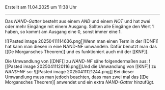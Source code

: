Erstellt am 11.04.2025 um 11:38 Uhr

---
Das _NAND-Gatter_ besteht aus einem *AND* und einem *NOT* und hat zwei oder mehr Eingänge mit einem Ausgang. Sollten alle Eingänge den Wert 1 haben, so kommt am Ausgang eine 0, sonst immer eine 1.

![[Pasted image 20250411114636.png]]Wenn man einen Term in der [[DNF]] hat kann man diesen in eine NAND-NF umwandeln. Dafür benutzt man das [[De Morgansches Theorem]] und es funktioniert auch mit der [[KNF]]. 

Die Umwandlung von [[DNF]] zu _NAND-NF_ sähe folgendermaßen aus:
![[Pasted image 20250411120116.png]]Und die Umwandlung von [[KNF]] zu _NAND-NF_ so:
![[Pasted image 20250411121244.png]]
Bei dieser Umwandlung muss man jedoch beachten, dass man zwei mal das [[De Morgansches Theorem]] anwendet und ein extra _NAND-Gatter_ hinzufügt.
